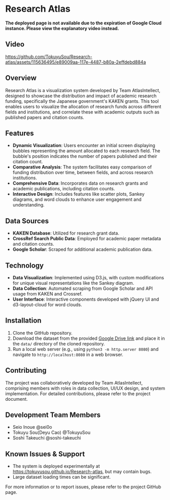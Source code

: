 # Research Atlas
**The deployed page is not available due to the expiration of Google Cloud instance. Please view the explanatory video instead.**

## Video


https://github.com/TokuyuSou/Research-atlas/assets/115636495/e89009aa-117e-4487-b80a-2effdebd884a



## Overview

Research Atlas is a visualization system developed by Team AtlasIntellect, designed to showcase the 
distribution and impact of academic research funding, specifically the Japanese government's KAKEN grants. 
This tool enables users to visualize the allocation of research funds across different fields and institutions, 
and correlate these with academic outputs such as published papers and citation counts.

## Features

- **Dynamic Visualization**: Users encounter an initial screen displaying bubbles representing the amount allocated to each research field. 
  The bubble's position indicates the number of papers published and their citation count.
- **Comparative Analysis**: The system facilitates easy comparison of funding distribution over time, between fields, and across research institutions.
- **Comprehensive Data**: Incorporates data on research grants and academic publications, including citation counts.
- **Interactive Design**: Includes features like scatter plots, Sankey diagrams, and word clouds to enhance user engagement and understanding.

## Data Sources

- **KAKEN Database**: Utilized for research grant data.
- **CrossRef Search Public Data**: Employed for academic paper metadata and citation counts.
- **Google Scholar**: Scraped for additional academic publication data.

## Technology

- **Data Visualization**: Implemented using D3.js, with custom modifications for unique visual representations like the Sankey diagram.
- **Data Collection**: Automated scraping from Google Scholar and API usage from KAKEN and Crossref.
- **User Interface**: Interactive components developed with jQuery UI and d3-layout-cloud for word clouds.

## Installation

1. Clone the GitHub repository.
2. Download the dataset from the provided [Google Drive link](https://drive.google.com/drive/folders/1MHRA1DkulvXe1EZAPFwz-qA2zRGHrDv9?usp=sharing) and place it in the `data/` directory of the cloned repository.
3. Run a local web server (e.g., using `python3 -m http.server 8080`) and navigate to `http://localhost:8080` in a web browser.

## Contributing

The project was collaboratively developed by Team AtlasIntellect, comprising members with roles in data collection, 
UI/UX design, and system implementation. For detailed contributions, please refer to the project document.

## Development Team Members
- Seio Inoue @sei0o
- Tokuyu Sou(Deyu Cao) @TokuyuSou
- Soshi Takeuchi @soshi-takeuchi

## Known Issues & Support

- The system is deployed experimentally at https://tokuyusou.github.io/Research-atlas, but may contain bugs.
- Large dataset loading times can be significant.

For more information or to report issues, please refer to the project GitHub page.
